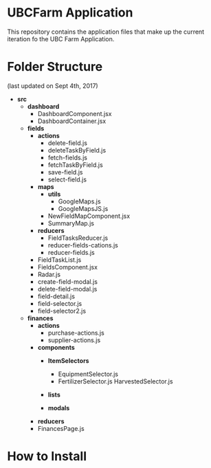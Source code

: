 # UBCFarm Application
This repository contains the application files that make up the current iteration fo the UBC Farm Application. 

# Folder Structure
(last updated on Sept 4th, 2017)
* **src**
	* **dashboard**
		* DashboardComponent.jsx
		* DashboardContainer.jsx
	* **fields**
		* **actions**
			* delete-field.js
			* deleteTaskByField.js
			* fetch-fields.js
			* fetchTaskByField.js
			* save-field.js
			* select-field.js
		* **maps**
			* **utils**
				* GoogleMaps.js
				* GoogleMapsJS.js
			* NewFieldMapComponent.jsx
			* SummaryMap.js
		* **reducers**
			* FieldTasksReducer.js
			* reducer-fields-cations.js
			* reducer-fields.js
		* FieldTaskList.js
		* FieldsComponent.jsx
		* Radar.js
		* create-field-modal.js
		* delete-field-modal.js
		* field-detail.js
		* field-selector.js
		* field-selector2.js
	* **finances**
		* **actions**
			* purchase-actions.js
			* supplier-actions.js
		* **components**
			* **ItemSelectors**
				* EquipmentSelector.js
				* FertilizerSelector.js
				HarvestedSelector.js
				
			* **lists**
			* **modals**
		* **reducers**
		* FinancesPage.js


# How to Install
